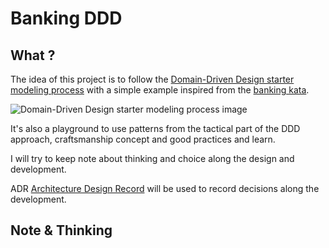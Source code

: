 # Banking DDD

## What ?
The idea of this project is to follow the [Domain-Driven Design starter modeling process](https://github.com/ddd-crew/ddd-starter-modelling-process) with a simple example inspired from the [banking kata](https://kata-log.rocks/banking-kata).

![Domain-Driven Design starter modeling process image](https://raw.githubusercontent.com/ddd-crew/ddd-starter-modelling-process/master/resources/ddd-starter-modelling-process-colored.png)

It's also a playground to use patterns from the tactical part of the DDD approach, craftsmanship concept and good practices and learn.

I will try to keep note about thinking and choice along the design and development.

ADR [Architecture Design Record](docs/architecture-design-records/) will be used to record decisions along the development.

## Note & Thinking

